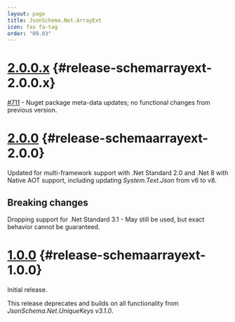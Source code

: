 ```yaml
---
layout: page
title: JsonSchema.Net.ArrayExt
icon: fas fa-tag
order: "09.03"
---
```

# [2.0.0.x](https://github.com/gregsdennis/json-everything/pull/712) {#release-schemarrayext-2.0.0.x}

[#711](https://github.com/gregsdennis/json-everything/issues/711) - Nuget package meta-data updates; no functional changes from previous version.

# [2.0.0](https://github.com/gregsdennis/json-everything/pull/619) {#release-schemaarrayext-2.0.0}

Updated for multi-framework support with .Net Standard 2.0 and .Net 8 with Native AOT support, including updating _System.Text.Json_ from v6 to v8.

## Breaking changes

Dropping support for .Net Standard 3.1 - May still be used, but exact behavior cannot be guaranteed. 

# [1.0.0](https://github.com/gregsdennis/json-everything/pull/120) {#release-schemaarrayext-1.0.0}

Initial release.

This release deprecates and builds on all functionality from _JsonSchema.Net.UniqueKeys v3.1.0_.